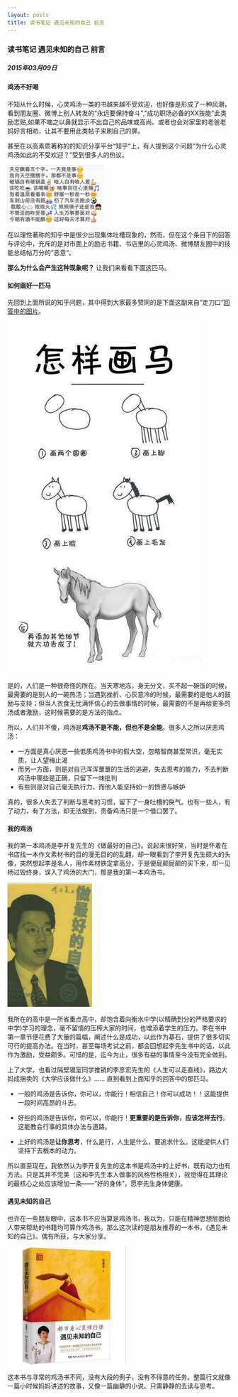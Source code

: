 ```yaml
---
layout: posts
title: 读书笔记 遇见未知的自己 前言
---
```

### 读书笔记 遇见未知的自己 前言

##### 2015年03月09日

#### 鸡汤不好喝

不知从什么时候，心灵鸡汤一类的书越来越不受欢迎，也好像是形成了一种风潮，看到朋友圈、微博上别人转发的"永远要保持奋斗","成功职场必备的XX技能"此类励志贴,如果不嗤之以鼻就显示不出自己的品味或高尚。或者也会对家里的老爸老妈好言相劝，让其不要用此类帖子来刷自己的屏。

甚至在以高素质著称的的知识分享平台“知乎“上，有人提到这个问题“为什么心灵鸡汤如此的不受欢迎？”受到很多人的热议。

![插图：朋友圈励志分享](/pic/2015030901.jpg)

在以理性著称的知乎中是很少出现集体吐槽现象的，然而，但在这个条目下的回答与评论中，充斥的是对市面上的励志书籍、书店里的心灵鸡汤、微博朋友圈中的技能总结帖万分的”恶意“。

**那么为什么会产生这种现象呢？** 让我们来看看下面这匹马。

#### 如何画好一匹马

先回到上面所说的知乎问题，其中得到大家最多赞同的是下面这副来自“走刀口”[回答中的图片](http://www.zhihu.com/question/20503803)。

![插图：画马](/pic/2015030902.jpg)

是的，人们是一种很奇怪的所在。当天寒地冻，身无分文，买不起一碗饭的时候，最需要的是别人的一碗热汤；当遇到挫折、心灰意冷的时候，最需要的是他人的鼓励与支持；但当人衣食无忧满怀信心的去做事情的时候，最需要的不是再给更多的汤或者激励，这时候需要的是方法的指点。

所以，人们并不傻，鸡汤是**鸡汤不是不能，但也不是全能**。很多人之所以厌恶鸡汤：

* 一方面是真心厌恶一些低质鸡汤书中的假大空，忽略智商甚至常识，毫无实质，让人望梅止渴
* 而另一方面，则是对自己浑浑噩噩的生活的逃避，失去思考的能力，不去判断鸡汤中哪些是正确，只留下一味批判
* 有些则是对自己毫无执行力，而他人能坚持如一的愤懑与嫉妒

真的，很多人失去了判断与思考的习惯，留下了一身吐槽的戾气。也有一些人，有了动力，有了方法，却无法做到，责备鸡汤只是一个借口罢了。

#### 我的鸡汤

我的第一本鸡汤是李开复先生的《做最好的自己》。说起来很好笑，当时是怀着在书店找一本作文素材书的目的漫无目的的乱翻，却一眼看到了李开复先生硕大的头像，突然想起李是名人，用作素材铁定拿高分，于是便屁颠屁颠的买下来，却一见杨过毁终身，误入了鸡汤的大门，那是我的第一本鸡汤书。

![插图：做最好的自己](/pic/2015030903.jpg)

我所在的高中是一所省重点高中，却饱含着向衡水中学(以精确到分的严格要求的中学)学习的理念，毫不留情的压榨大家的时间，也增添着学生的压力。李在书中第一章节便花费了大量的篇幅，阐述什么是成功，以此作为基石，提供了很多切实可行的提高办法。在当时，甚至每场考试之前，都会回想起李先生书中的话，以此作为激励，受益颇多。可惜的是，迄今为止，很多有益的事情至今没有完全做到。

上了大学，也看过隔壁寝室同学推销的李彦宏先生的《人生可以走直线》，路边大妈成捆卖的《大学应该做什么》…… 直到看到上面知乎的回答中的那匹马。

* 一般的鸡汤是告诉你，你可以，你能行！相信自己！你可以成功！！这能提供一段时间高昂的斗志。

* 好些的鸡汤是告诉你，你可以，你能行！**更重要的是告诉你，应该怎样去行**。这能教会行事的具体办法与道路。

* 上好的鸡汤是**让你思考**，什么是行，人生是什么，要追求什么。这能提供人们坚持下去根本的动力。

所以直至现在，我依然认为李开复先生的这本书是鸡汤中的上好书，既有动力也有方法。只是其并不完美（这和李先生本人做事的风格性格相关），我觉得在其理论的最核心之处应该增加一条——“好的身体”，愿李先生身体健康。

#### 遇见未知的自己

也许在一些朋友眼中，这本书不应当算是鸡汤书，我以为，只能在精神思想层面给人带来帮助的书籍均可算作鸡汤书。那么这次读的是朋友推荐的一本书，《遇见未知的自己》。偶有所获，与大家分享。

![插图：遇见未知的自己](/pic/2015030904.jpg)

这本书与寻常的鸡汤书不同，没有大段的例子，没有不得意的任务。整篇行文就像一篇小时候妈妈讲述的故事，又像一篇幽静的小说。只需静静的去读与思考。